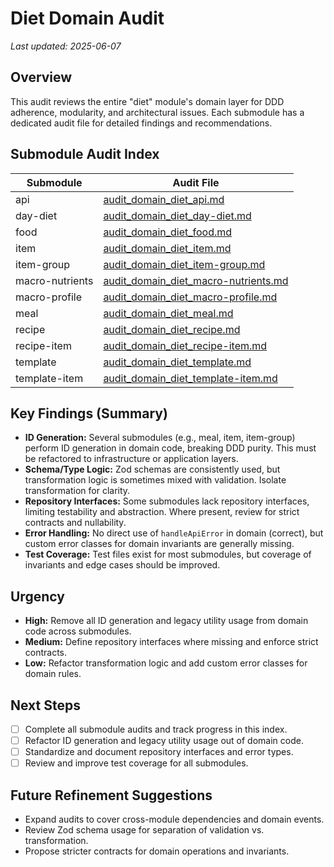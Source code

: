 # Diet Domain Audit

_Last updated: 2025-06-07_

## Overview
This audit reviews the entire "diet" module's domain layer for DDD adherence, modularity, and architectural issues. Each submodule has a dedicated audit file for detailed findings and recommendations.

## Submodule Audit Index
| Submodule         | Audit File                                   |
|-------------------|----------------------------------------------|
| api               | [audit_domain_diet_api.md](./audit_domain_diet_api.md) |
| day-diet          | [audit_domain_diet_day-diet.md](./audit_domain_diet_day-diet.md) |
| food              | [audit_domain_diet_food.md](./audit_domain_diet_food.md) |
| item              | [audit_domain_diet_item.md](./audit_domain_diet_item.md) |
| item-group        | [audit_domain_diet_item-group.md](./audit_domain_diet_item-group.md) |
| macro-nutrients   | [audit_domain_diet_macro-nutrients.md](./audit_domain_diet_macro-nutrients.md) |
| macro-profile     | [audit_domain_diet_macro-profile.md](./audit_domain_diet_macro-profile.md) |
| meal              | [audit_domain_diet_meal.md](./audit_domain_diet_meal.md) |
| recipe            | [audit_domain_diet_recipe.md](./audit_domain_diet_recipe.md) |
| recipe-item       | [audit_domain_diet_recipe-item.md](./audit_domain_diet_recipe-item.md) |
| template          | [audit_domain_diet_template.md](./audit_domain_diet_template.md) |
| template-item     | [audit_domain_diet_template-item.md](./audit_domain_diet_template-item.md) |

## Key Findings (Summary)
- **ID Generation:** Several submodules (e.g., meal, item, item-group) perform ID generation in domain code, breaking DDD purity. This must be refactored to infrastructure or application layers.
- **Schema/Type Logic:** Zod schemas are consistently used, but transformation logic is sometimes mixed with validation. Isolate transformation for clarity.
- **Repository Interfaces:** Some submodules lack repository interfaces, limiting testability and abstraction. Where present, review for strict contracts and nullability.
- **Error Handling:** No direct use of `handleApiError` in domain (correct), but custom error classes for domain invariants are generally missing.
- **Test Coverage:** Test files exist for most submodules, but coverage of invariants and edge cases should be improved.

## Urgency
- **High:** Remove all ID generation and legacy utility usage from domain code across submodules.
- **Medium:** Define repository interfaces where missing and enforce strict contracts.
- **Low:** Refactor transformation logic and add custom error classes for domain rules.

## Next Steps
- [ ] Complete all submodule audits and track progress in this index.
- [ ] Refactor ID generation and legacy utility usage out of domain code.
- [ ] Standardize and document repository interfaces and error types.
- [ ] Review and improve test coverage for all submodules.

## Future Refinement Suggestions
- Expand audits to cover cross-module dependencies and domain events.
- Review Zod schema usage for separation of validation vs. transformation.
- Propose stricter contracts for domain operations and invariants.
